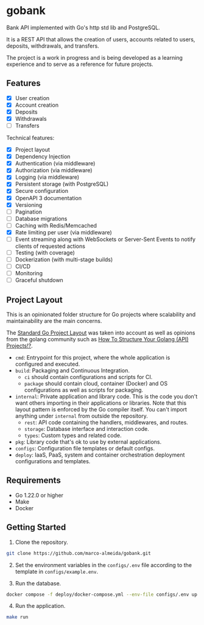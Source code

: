 # gobank

Bank API implemented with Go's http std lib and PostgreSQL.

It is a REST API that allows the creation of users, accounts related to users, deposits, withdrawals, and transfers.

The project is a work in progress and is being developed as a learning experience and to serve as a reference for future projects.

## Features

- [X] User creation
- [x] Account creation
- [x] Deposits
- [x] Withdrawals
- [ ] Transfers

Technical features:

- [x] Project layout
- [x] Dependency Injection
- [x] Authentication (via middleware)
- [x] Authorization (via middleware)
- [x] Logging (via middleware)
- [x] Persistent storage (with PostgreSQL)
- [x] Secure configuration
- [x] OpenAPI 3 documentation
- [x] Versioning
- [ ] Pagination
- [ ] Database migrations
- [ ] Caching with Redis/Memcached
- [X] Rate limiting per user (via middleware)
- [ ] Event streaming along with WebSockets or Server-Sent Events to notify clients of requested actions
- [ ] Testing (with coverage)
- [ ] Dockerization (with multi-stage builds)
- [ ] CI/CD
- [ ] Monitoring
- [ ] Graceful shutdown

## Project Layout

This is an opinionated folder structure for Go projects where scalability and maintainability are the main concerns.

The [Standard Go Project Layout](https://github.com/golang-standards/project-layout/tree/master) was taken into account as well as opinions from the golang community such as [How To Structure Your Golang (API) Projects!?](https://www.youtube.com/watch?v=EqniGcAijDI).

- `cmd`: Entrypoint for this project, where the whole application is configured and executed.
- `build`: Packaging and Continuous Integration.
  - `ci` should contain configurations and scripts for CI.
  - `package` should contain cloud, container (Docker) and OS configurations as well as scripts for packaging.
- `internal`: Private application and library code. This is the code you don't want others importing in their applications or libraries. Note that this layout pattern is enforced by the Go compiler itself. You can't import anything under `internal` from outside the repository.
  - `rest`: API code containing the handlers, middlewares, and routes.
  - `storage`: Database interface and interaction code.
  - `types`: Custom types and related code.
- `pkg`: Library code that's ok to use by external applications.
- `configs`: Configuration file templates or default configs.
- `deploy`: IaaS, PaaS, system and container orchestration deployment configurations and templates.

## Requirements

- Go 1.22.0 or higher
- Make
- Docker

## Getting Started

1. Clone the repository.

```sh
git clone https://github.com/marco-almeida/gobank.git
```

2. Set the environment variables in the `configs/.env` file according to the template in `configs/example.env`.

3. Run the database.

```sh
docker compose -f deploy/docker-compose.yml --env-file configs/.env up -d
```

4. Run the application.

```sh
make run
```
